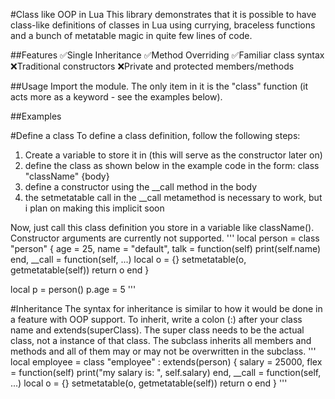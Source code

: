 #Class like OOP in Lua
This library demonstrates that it is possible to have class-like definitions of classes in Lua using currying, braceless functions and a bunch of metatable magic in quite few lines of code.

##Features
✅Single Inheritance
✅Method Overriding
✅Familiar class syntax
❌Traditional constructors
❌Private and protected members/methods

##Usage
Import the module. The only item in it is the "class" function (it acts more as a keyword - see the examples below).

##Examples

#Define a class
To define a class definition, follow the following steps:
1. Create a variable to store it in (this will serve as the constructor later on)
2. define the class as shown below in the example code in the form: class "className" {body}
3. define a constructor using the __call method in the body
4. the setmetatable call in the __call metamethod is necessary to work, but i plan on making this implicit soon

Now, just call this class definition you store in a variable like className().
Constructor arguments are currently not supported.
'''
local person = class "person" {
  age = 25,
  name = "default",
  talk = function(self)
    print(self.name)
  end,
  __call = function(self, ...)
    local o = {}
    setmetatable(o, getmetatable(self))
    return o
  end
}

local p = person()
p.age = 5
'''

#Inheritance
The syntax for inheritance is similar to how it would be done in a feature with OOP support.
To inherit, write a colon (:) after your class name and extends(superClass).
The super class needs to be the actual class, not a instance of that class.
The subclass inherits all members and methods and all of them may or may not be overwritten in the subclass.
'''
local employee = class "employee" : extends(person) {
  salary = 25000,
  flex = function(self)
    print("my salary is: ", self.salary)
  end,
  __call = function(self, ...)
    local o = {}
    setmetatable(o, getmetatable(self))
    return o
  end
}
'''
